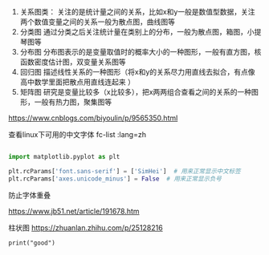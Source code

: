 1. 关系图类：
   关注的是统计量之间的关系，比如x和y一般是数值型数据，关注两个数值变量之间的关系一般为散点图，曲线图等
2. 分类图
   通过分类之后关注统计量在类别上的分布，一般为散点图，箱图，小提琴图等
3. 分布图
   分布图表示的是变量取值时的概率大小的一种图形，一般有直方图，核函数密度估计图，双变量关系图等
4. 回归图
   描述线性关系的一种图形（将x和y的关系尽力用直线去拟合，有点像高中数学里面把散点用直线连起来 ）
5. 矩阵图
   研究是变量比较多（x比较多），把x两两组合查看之间的关系的一种图形，一般有热力图，聚集图等

https://www.cnblogs.com/biyoulin/p/9565350.html

查看linux下可用的中文字体
fc-list :lang=zh

``` python

import matplotlib.pyplot as plt

plt.rcParams['font.sans-serif'] = ['SimHei']  # 用来正常显示中文标签
plt.rcParams['axes.unicode_minus'] = False  # 用来正常显示负号
``` 
防止字体重叠

https://www.jb51.net/article/191678.htm

柱状图
https://zhuanlan.zhihu.com/p/25128216

```{.python .input}
print("good")
```

